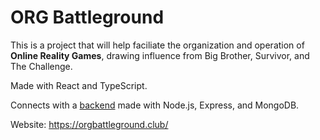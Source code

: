 # ORG Battleground

This is a project that will help faciliate the organization and operation of **Online Reality Games**, drawing influence from Big Brother, Survivor, and The Challenge.

Made with React and TypeScript.

Connects with a [backend](https://github.com/marvingay/orgbg-backend) made with Node.js, Express, and MongoDB.

Website: https://orgbattleground.club/
